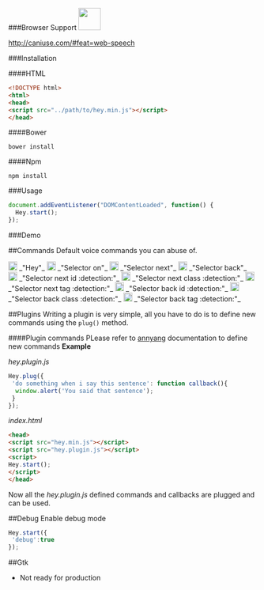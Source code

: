 ###Browser Support
<img src="https://upload.wikimedia.org/wikipedia/commons/thumb/e/e2/Google_Chrome_icon_(2011).svg/1024px-Google_Chrome_icon_(2011).svg.png" width="45"/>

http://caniuse.com/#feat=web-speech

###Installation

####HTML
```html
<!DOCTYPE html>
<html>
<head>
<script src="../path/to/hey.min.js"></script>
</head>
```
####Bower
```shell
bower install
```

####Npm
```shell
npm install
```

###Usage
```javascript
document.addEventListener("DOMContentLoaded", function() {
  Hey.start();
});
```
###Demo

##Commands
Default voice commands you can abuse of.

<img src="http://i.imgur.com/2JA16e5.png" width="18"/> 
_"Hey"_

<img src="http://i.imgur.com/2JA16e5.png" width="18"/> 
_"Selector on"_

<img src="http://i.imgur.com/2JA16e5.png" width="18"/> 
_"Selector next"_

<img src="http://i.imgur.com/2JA16e5.png" width="18"/> 
_"Selector back"_

<img src="http://i.imgur.com/2JA16e5.png" width="18"/> 
_"Selector next id :detection:"_

<img src="http://i.imgur.com/2JA16e5.png" width="18"/> 
_"Selector next class :detection:"_

<img src="http://i.imgur.com/2JA16e5.png" width="18"/> 
_"Selector next tag :detection:"_

<img src="http://i.imgur.com/2JA16e5.png" width="18"/> 
_"Selector back id :detection:"_

<img src="http://i.imgur.com/2JA16e5.png" width="18"/> 
_"Selector back class :detection:"_

<img src="http://i.imgur.com/2JA16e5.png" width="18"/> 
_"Selector back tag :detection:"_

##Plugins
Writing a plugin is very simple, all you have to do is to define new commands using the ```plug()``` method.

####Plugin commands
PLease refer to [annyang](https://github.com/TalAter/annyang/blob/master/docs/README.md#commands-object) documentation to define new commands
**Example**

_hey.plugin.js_
```javascript
Hey.plug({
 'do something when i say this sentence': function callback(){
  window.alert('You said that sentence');
 } 
});
```
_index.html_
```html
<head>
<script src="hey.min.js"></script>
<script src="hey.plugin.js"></script>
<script>
Hey.start();
</script>
</head>
```
Now all the _hey.plugin.js_ defined commands and callbacks are plugged and can be used.

##Debug
Enable debug mode
```javascript
Hey.start({
 'debug':true
});
```
##Gtk
- Not ready for production